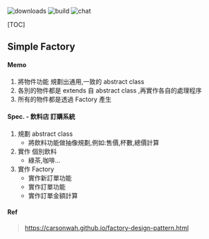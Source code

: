 
![downloads](https://img.shields.io/github/downloads/atom/atom/total.svg)
![build](https://img.shields.io/appveyor/ci/:user/:repo.svg)
![chat](https://img.shields.io/discord/:serverId.svg)

[TOC]
## Simple Factory 
#### Memo
1. 將物件功能 規劃出通用,一致的 abstract class
2. 各別的物件都是 extends 自  abstract class ,再實作各自的處理程序
3. 所有的物件都是透過 Factory 產生
#### Spec. - 飲料店 訂購系統
1. 規劃 abstract class
    - 將飲料功能做抽像規劃,例如:售價,杯數,總價計算 
2. 實作 個別飲料
    - 綠茶,咖啡...
3. 實作 Factory
    - 實作新訂單功能
    - 實作訂單功能
    - 實作訂單金額計算 
#### Ref
>https://carsonwah.github.io/factory-design-pattern.html
 

